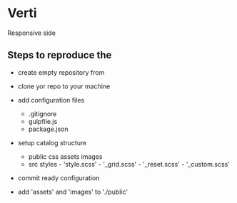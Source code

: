 # Verti
Responsive side

## Steps to reproduce the
- create empty repository from 
- clone yor repo to your machine
- add configuration files
  - .gitignore
  - gulpfile.js
  - package.json

- setup catalog structure
  - public
         css
         assets
         images
  - src
         styles
            - 'style.scss'
            - '_grid.scss'
            - '_reset.scss'
            - '_custom.scss'
- commit ready configuration
- add 'assets' and 'images' to './public'

  